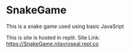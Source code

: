 # SnakeGame
 This is a snake game used using basic JavaSript
 
 This is site is hosted in replit.
 Site Link: https://SnakeGame.nilavroseal.repl.co
